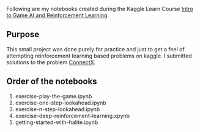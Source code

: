 Following are my notebooks created during the Kaggle Learn Course [Intro to Game AI and Reinforcement Learning](https://www.kaggle.com/learn/intro-to-game-ai-and-reinforcement-learning).

## Purpose
This small project was done purely for practice and just to get a feel of attempting reinforcement learning based problems on kaggle. I submitted solutions to the problem [ConnectX](https://www.kaggle.com/c/connectx).

## Order of the notebooks 
1. exercise-play-the-game.ipynb
2. exercise-one-step-lookahead.ipynb
3. exercise-n-step-lookahead.ipynb
4. exercise-deep-reinforcement-learning.xpynb
5. getting-started-with-halite.ipynb
